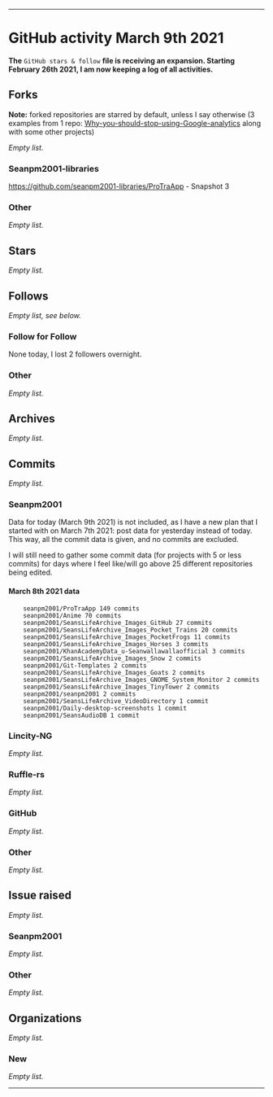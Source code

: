 
***

# GitHub activity March 9th 2021

**The** `GitHub stars & follow` **file is receiving an expansion. Starting February 26th 2021, I am now keeping a log of all activities.**

## Forks

**Note:** forked repositories are starred by default, unless I say otherwise (3 examples from 1 repo: [Why-you-should-stop-using-Google-analytics](https://github.com/seanpm2001/Why-you-should-stop-using-Google-analytics) along with some other projects)

_Empty list._

### Seanpm2001-libraries

https://github.com/seanpm2001-libraries/ProTraApp - Snapshot 3

### Other

_Empty list._

## Stars

_Empty list._

## Follows

_Empty list, see below._

### Follow for Follow

None today, I lost 2 followers overnight.

### Other

_Empty list._

## Archives

_Empty list._

## Commits

_Empty list._

### Seanpm2001

<!--

**Note: 3 commits are ommitted from /seanpm2001/seanpm2001/ (2 commits) and /seanpm2001/Git-Templates/ (1 commit) as they are the end projects. Also, Git-Templates is where this is uploaded.**

_This rule is subject to change._

!-->

Data for today (March 9th 2021) is not included, as I have a new plan that I started with on March 7th 2021: post data for yesterday instead of today. This way, all the commit data is given, and no commits are excluded.

I will still need to gather some commit data (for projects with 5 or less commits) for days where I feel like/will go above 25 different repositories being edited.

#### March 8th 2021 data

```github-calendar:daily
    seanpm2001/ProTraApp 149 commits
    seanpm2001/Anime 70 commits
    seanpm2001/SeansLifeArchive_Images_GitHub 27 commits
    seanpm2001/SeansLifeArchive_Images_Pocket_Trains 20 commits
    seanpm2001/SeansLifeArchive_Images_PocketFrogs 11 commits
    seanpm2001/SeansLifeArchive_Images_Horses 3 commits
    seanpm2001/KhanAcademyData_u-Seanwallawallaofficial 3 commits
    seanpm2001/SeansLifeArchive_Images_Snow 2 commits
    seanpm2001/Git-Templates 2 commits
    seanpm2001/SeansLifeArchive_Images_Goats 2 commits
    seanpm2001/SeansLifeArchive_Images_GNOME_System_Monitor 2 commits
    seanpm2001/SeansLifeArchive_Images_TinyTower 2 commits
    seanpm2001/seanpm2001 2 commits
    seanpm2001/SeansLifeArchive_VideoDirectory 1 commit
    seanpm2001/Daily-desktop-screenshots 1 commit
    seanpm2001/SeansAudioDB 1 commit
```

### Lincity-NG

_Empty list._

### Ruffle-rs

_Empty list._

### GitHub

_Empty list._

### Other

_Empty list._

## Issue raised

_Empty list._

### Seanpm2001

_Empty list._

### Other

_Empty list._

## Organizations

_Empty list._

### New

_Empty list._

***

